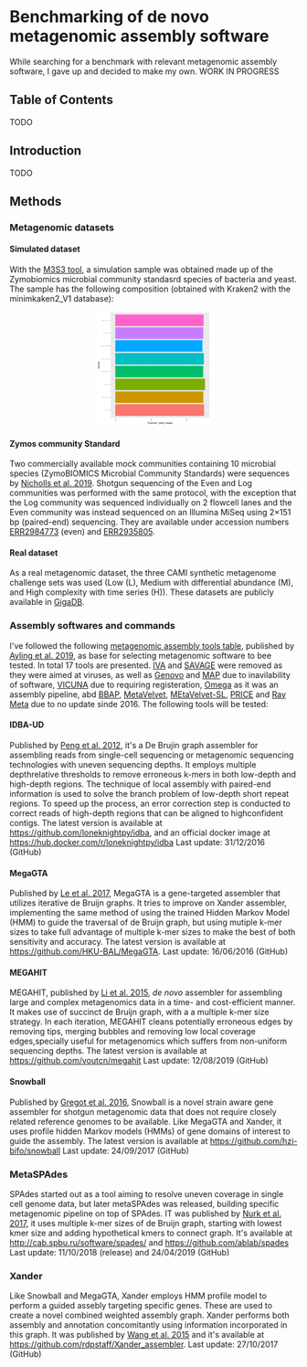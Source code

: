 #  Benchmarking of de novo metagenomic assembly software

While searching for a benchmark with relevant metagenomic assembly software, I gave up and decided to make my own. WORK IN PROGRESS 

## Table of Contents

TODO

## Introduction

TODO

## Methods

### Metagenomic datasets

#### Simulated dataset
With the [M3S3 tool](http://medweb.bgu.ac.il/m3s3/), a simulation sample was obtained made up of the Zymobiomics microbial community standasrd species of bacteria and yeast. The sample has the following composition (obtained with Kraken2 with the minimkaken2_V1 database):
<p align="center">
  <img width="200" src="figures/ZymoBIOMICS_std_report.kraken2.bracken2.pie.png" alt="zymos_zimulated_kraken2"/>
</p>

#### Zymos community Standard
Two commercially available mock communities containing 10 microbial species (ZymoBIOMICS Microbial Community Standards) were sequences by [Nicholls et al. 2019](https://academic.oup.com/gigascience/article/8/5/giz043/5486468). Shotgun sequencing of the Even and Log communities was performed with the same protocol, with the exception that the Log community was sequenced individually on 2 flowcell lanes and the Even community was instead sequenced on an Illumina MiSeq using 2×151 bp (paired-end) sequencing. They are available under accession numbers [ERR2984773](https://www.ebi.ac.uk/ena/data/view/ERR2984773) (even) and [ERR2935805](https://www.ebi.ac.uk/ena/data/view/ERR2935805).

#### Real dataset
As a real metagenomic dataset, the three CAMI synthetic metagenome challenge sets was used (Low (L), Medium with differential abundance (M), and High complexity with time series (H)). These datasets are publicly available in [GigaDB](http://gigadb.org/dataset/100344). 

### Assembly softwares and commands

I've followed the following [metagenomic assembly tools table](https://academic.oup.com/view-large/131667617), published by [Ayling et al. 2019](https://academic.oup.com/bib/advance-article/doi/10.1093/bib/bbz020/5363831), as base for selecting metagenomic software to bee tested. In total 17 tools are presented. [IVA](https://www.ncbi.nlm.nih.gov/pmc/articles/PMC4495290/) and [SAVAGE](https://www.ncbi.nlm.nih.gov/pmc/articles/PMC5411778/) were removed as they were aimed at viruses, as well as [Genovo](https://www.liebertpub.com/doi/abs/10.1089/cmb.2010.0244?rfr_dat=cr_pub%3Dpubmed&url_ver=Z39.88-2003&rfr_id=ori%3Arid%3Acrossref.org&journalCode=cmb) and [MAP](https://academic.oup.com/bioinformatics/article-lookup/doi/10.1093/bioinformatics/bts162) due to inavilability of software, [VICUNA](https://www.broadinstitute.org/viral-genomics/viral-genomics-analysis-software-registration) due to requiring registeration, [Omega](https://academic.oup.com/bioinformatics/article-lookup/doi/10.1093/bioinformatics/btu395) as it was an assembly pipeline, abd [BBAP](https://www.ncbi.nlm.nih.gov/pmc/articles/PMC5406902/), [MetaVelvet](http://metavelvet.dna.bio.keio.ac.jp/), [MEtaVelvet-SL](http://metavelvet.dna.bio.keio.ac.jp/MSL.html), [PRICE](http://derisilab.ucsf.edu/software/price/) and [Ray Meta](https://genomebiology.biomedcentral.com/articles/10.1186/gb-2012-13-12-r122) due to no update sinde 2016. The following tools will be tested:

#### IDBA-UD
Published by [Peng et al. 2012](https://academic.oup.com/bioinformatics/article-lookup/doi/10.1093/bioinformatics/bts174), it's a De Brujin graph assembler for assembling reads from single-cell sequencing or metagenomic sequencing technologies with uneven sequencing depths. It employs multiple depthrelative thresholds to remove erroneous k-mers in both low-depth and high-depth regions. The technique of local assembly with paired-end information is used to solve the branch problem of low-depth short repeat regions. To speed up the process, an error correction step is conducted to correct reads of high-depth regions that can be aligned to highconfident contigs. The latest version is available at https://github.com/loneknightpy/idba, and an official docker image at https://hub.docker.com/r/loneknightpy/idba
Last update: 31/12/2016 (GitHub)

#### MegaGTA
Published by [Le et al. 2017](https://www.ncbi.nlm.nih.gov/pmc/articles/PMC5657035/), MegaGTA is a gene-targeted assembler that utilizes iterative de Bruijn graphs. It tries to improve on Xander assembler, implementing the same method of using the trained Hidden Markov Model (HMM) to guide the traversal of de Bruijn graph, but using mutiple k-mer sizes to take full advantage of multiple k-mer sizes to make the best of both sensitivity and accuracy. 
The latest version is available at https://github.com/HKU-BAL/MegaGTA. 
Last update: 16/06/2016 (GitHub)


#### MEGAHIT
MEGAHIT, published by [Li et al. 2015](https://academic.oup.com/bioinformatics/article/31/10/1674/177884), *de novo* assembler for assembling large and complex metagenomics data in a time- and cost-efficient manner. It makes use of succinct de Bruijn graph, with a a multiple k-mer size strategy. In each iteration, MEGAHIT cleans potentially erroneous edges by removing tips, merging bubbles and removing low local coverage edges,specially useful for metagenomics which suffers from non-uniform sequencing depths. 
The latest version is available at https://github.com/voutcn/megahit
Last update: 12/08/2019 (GitHub)

#### Snowball
Published by [Gregot et al. 2016](https://academic.oup.com/bioinformatics/article/32/17/i649/2450756), Snowball is a novel strain aware gene assembler for shotgun metagenomic data that does not require closely related reference genomes to be available. Like MegaGTA and Xander, it uses profile hidden Markov models (HMMs) of gene domains of interest to guide the assembly. 
The latest version is available at https://github.com/hzi-bifo/snowball
Last update: 24/09/2017 (GitHub)

### MetaSPAdes
SPAdes started out as a tool aiming to resolve uneven coverage in single cell genome data, but later metaSPAdes was released, building specific metagenomic pipeline on top of SPAdes. IT was published by [Nurk et al. 2017](https://www.ncbi.nlm.nih.gov/pmc/articles/PMC5411777/), it uses multiple k-mer sizes of de Bruijn graph, starting with lowest kmer size and adding hypothetical kmers to connect graph. It's available at http://cab.spbu.ru/software/spades/ and https://github.com/ablab/spades
Last update: 11/10/2018 (release) and 24/04/2019 (GitHub)

### Xander
Like Snowball and MegaGTA, Xander employs HMM profile model to perform a guided assebly targeting specific genes. These are used to create a novel combined weighted assembly graph. Xander performs both assembly and annotation concomitantly using information incorporated in this graph. It was published by [Wang et al. 2015](https://microbiomejournal.biomedcentral.com/articles/10.1186/s40168-015-0093-6) and it's available at https://github.com/rdpstaff/Xander_assembler.
Last update: 27/10/2017 (GitHub)
 

